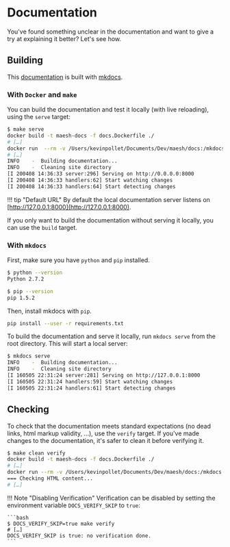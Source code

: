 # Documentation

You've found something unclear in the documentation and want to give a try at explaining it better?
Let's see how.

## Building

This [documentation](https://docs.mae.sh/) is built with [mkdocs](https://mkdocs.org/).

### With `Docker` and `make`

You can build the documentation and test it locally (with live reloading), using the `serve` target:

```bash
$ make serve
docker build -t maesh-docs -f docs.Dockerfile ./
# […]
docker run  --rm -v /Users/kevinpollet/Documents/Dev/maesh/docs:/mkdocs  -p 8000:8000 maesh-docs mkdocs serve
# […]
INFO    -  Building documentation...
INFO    -  Cleaning site directory
[I 200408 14:36:33 server:296] Serving on http://0.0.0.0:8000
[I 200408 14:36:33 handlers:62] Start watching changes
[I 200408 14:36:33 handlers:64] Start detecting changes
```

!!! tip "Default URL"
    By default the local documentation server listens on [http://127.0.0.1:8000](http://127.0.0.1:8000).

If you only want to build the documentation without serving it locally, you can use the `build` target.

### With `mkdocs`

First, make sure you have `python` and `pip` installed.

```bash
$ python --version
Python 2.7.2

$ pip --version
pip 1.5.2
```

Then, install mkdocs with `pip`.

```bash
pip install --user -r requirements.txt
```

To build the documentation and serve it locally, run `mkdocs serve` from the root directory.
This will start a local server:

```bash
$ mkdocs serve
INFO    -  Building documentation...
INFO    -  Cleaning site directory
[I 160505 22:31:24 server:281] Serving on http://127.0.0.1:8000
[I 160505 22:31:24 handlers:59] Start watching changes
[I 160505 22:31:24 handlers:61] Start detecting changes
```

## Checking

To check that the documentation meets standard expectations (no dead links, html markup validity, ...), use the `verify` target.
If you've made changes to the documentation, it's safer to clean it before verifying it.

```bash
$ make clean verify
docker build -t maesh-docs -f docs.Dockerfile ./
# […]
docker run --rm -v /Users/kevinpollet/Documents/Dev/maesh/docs:/mkdocs  -p 8000:8000 maesh-docs sh -c "mkdocs build && chown -R 501:20 ./site"
=== Checking HTML content...
# […]
```

!!! Note "Disabling Verification"
    Verification can be disabled by setting the environment variable `DOCS_VERIFY_SKIP` to `true`:
    
    ```bash
    $ DOCS_VERIFY_SKIP=true make verify
    # […]
    DOCS_VERIFY_SKIP is true: no verification done.
    ```
